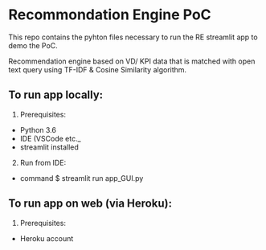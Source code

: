 # Recommondation Engine PoC

This repo contains the pyhton files necessary to run the RE streamlit app to demo the PoC. 

Recommendation engine based on VD/ KPI data that is matched with open text query using TF-IDF & Cosine Similarity algorithm. 

## To run app locally:

1. Prerequisites:
- Python 3.6 
- IDE (VSCode etc._
- streamlit installed

2. Run from IDE:
- command $ streamlit run app_GUI.py

## To run app on web (via Heroku):

1. Prerequisites:
- Heroku account
